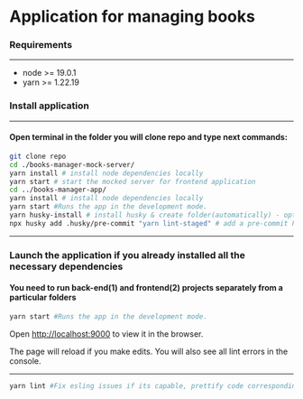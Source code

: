 # Application for managing books

### Requirements

---

- node >= 19.0.1
- yarn >= 1.22.19

### Install application

---

#### Open terminal in the folder you will clone repo and type next commands:

```bash
git clone repo
cd ./books-manager-mock-server/
yarn install # install node dependencies locally
yarn start # start the mocked server for frontend application
cd ../books-manager-app/
yarn install # install node dependencies locally
yarn start #Runs the app in the development mode.
yarn husky-install # install husky & create folder(automatically) - optional
npx husky add .husky/pre-commit "yarn lint-staged" # add a pre-commit hook - optional
```

---

### Launch the application if you already installed all the necessary dependencies

#### You need to run back-end(1) and frontend(2) projects separately from a particular folders

```bash
yarn start #Runs the app in the development mode.
```

Open [http://localhost:9000](http://localhost:9000) to view it in the browser.

The page will reload if you make edits.
You will also see all lint errors in the console.

---

```bash
yarn lint #Fix esling issues if its capable, prettify code corresponding to .prettierrc.js
```
